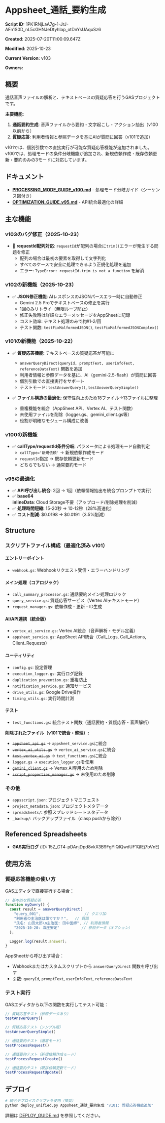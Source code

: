 # Appsheet_通話_要約生成

**Script ID:** 1PK1RNjLaA7g-1-JrJ-AFn1S0D_nL5cGHNJeDtyhIap_otDnYsUAquSz6

**Created:** 2025-07-20T11:00:09.647Z

**Modified:** 2025-10-23

**Current Version:** v103

**Owners:** 

## 概要

通話音声ファイルの解析と、テキストベースの質疑応答を行うGASプロジェクトです。

**主要機能:**
1. **通話要約生成**: 音声ファイルから要約・文字起こし・アクション抽出（v100以前から）
2. **質疑応答**: 利用者情報と参照データを基にAIが質問に回答（v101で追加）

v101では、個別引数での直接実行が可能な質疑応答機能が追加されました。
v100では、処理モードの条件分岐機能が追加され、新規依頼作成・既存依頼更新・要約のみの3モードに対応しています。

## ドキュメント

- **[PROCESSING_MODE_GUIDE_v100.md](./PROCESSING_MODE_GUIDE_v100.md)** - 処理モード分岐ガイド（シーケンス図付き）
- **[OPTIMIZATION_GUIDE_v95.md](./OPTIMIZATION_GUIDE_v95.md)** - API統合最適化の詳細

## 主な機能

### v103のバグ修正（2025-10-23）

- 🐛 **requestId配列対応**: `requestId`が配列の場合に`trim()`エラーが発生する問題を修正
  - 配列の場合は最初の要素を取得して文字列化
  - すべてのケースで安全に処理できるよう正規化処理を追加
  - エラー: `TypeError: requestId.trim is not a function` を解消

### v102の新機能（2025-10-23）

- ✅ **JSON修正機能**: AIレスポンスのJSONパースエラー時に自動修正
  - Gemini 2.5 Proでテキストベースの修正を実行
  - 1回のみリトライ（無限ループ防止）
  - 修正失敗時は詳細なエラーメッセージをAppSheetに記録
  - コスト効率: テキスト処理のみで約¥1-2/回
  - テスト関数: `testFixMalformedJSON()`, `testFixMalformedJSONComplex()`

### v101の新機能（2025-10-22）

- ✅ **質疑応答機能**: テキストベースの質疑応答が可能に
  - `answerQueryDirect(queryId, promptText, userInfoText, referenceDataText)` 関数を追加
  - 利用者情報と参照データを基に、AI（gemini-2.5-flash）が質問に回答
  - 個別引数での直接実行をサポート
  - テストモード: `testAnswerQuery()`, `testAnswerQuerySimple()`

- ✅ **ファイル構造の最適化**: 保守性向上のため18ファイル→13ファイルに整理
  - 重複機能を統合（AppSheet API、Vertex AI、テスト関数）
  - 未使用ファイルを削除（logger.gs、gemini_client.gs等）
  - 役割が明確なモジュール構成に改善

### v100の新機能

- ✅ **callType/requestId条件分岐**: パラメータによる処理モード自動判定
  - `callType='新規依頼'` → 新規依頼作成モード
  - `requestId`指定 → 既存依頼更新モード
  - どちらでもない → 通常要約モード

### v95の最適化

- ✅ **API呼び出し統合**: 2回 → 1回（依頼情報抽出を統合プロンプトで実行）
- ✅ **base64 inlineData**: Cloud Storage不要（アップロード/削除処理を削減）
- ✅ **処理時間短縮**: 15-20秒 → 10-12秒（28%高速化）
- ✅ **コスト削減**: $0.0198 → $0.0191（3.5%削減）

## Structure

### スクリプトファイル構成（最適化済み v101）

#### エントリーポイント
- `webhook.gs`: Webhookリクエスト受信・エラーハンドリング

#### メイン処理（コアロジック）
- `call_summary_processor.gs`: 通話要約メイン処理ロジック
- `query_service.gs`: 質疑応答サービス（Vertex AIテキストモード）
- `request_manager.gs`: 依頼作成・更新・ID生成

#### AI/API連携（統合版）
- `vertex_ai_service.gs`: Vertex AI統合（音声解析・モデル定義）
- `appsheet_service.gs`: AppSheet API統合（Call_Logs, Call_Actions, Client_Requests）

#### ユーティリティ
- `config.gs`: 設定管理
- `execution_logger.gs`: 実行ログ記録
- `duplication_prevention.gs`: 重複防止
- `notification_service.gs`: 通知サービス
- `drive_utils.gs`: Google Drive操作
- `timing_utils.gs`: 実行時間計測

#### テスト
- `test_functions.gs`: 統合テスト関数（通話要約・質疑応答・音声解析）

**削除されたファイル（v101で統合・整理）:**
- ~~`appsheet_api.gs`~~ → `appsheet_service.gs`に統合
- ~~`vertex_ai_utils.gs`~~ → `vertex_ai_service.gs`に統合
- ~~`test_vertex_ai.gs`~~ → `test_functions.gs`に統合
- ~~`logger.gs`~~ → `execution_logger.gs`を使用
- ~~`gemini_client.gs`~~ → Vertex AI専用のため削除
- ~~`script_properties_manager.gs`~~ → 未使用のため削除

### その他
- `appsscript.json`: プロジェクトマニフェスト
- `project_metadata.json`: プロジェクトメタデータ
- `spreadsheets/`: 参照スプレッドシートメタデータ
- `_backup/`: バックアップファイル（clasp pushから除外）

## Referenced Spreadsheets

- **GAS実行ログ** (ID: 15Z_GT4-pDAnjDpd8vkX3B9FgYlQIQwdUF1QIEj7bVnE)

## 使用方法

### 質疑応答機能の使い方

GASエディタで直接実行する場合：

```javascript
// 基本的な質疑応答
function myQuery() {
  const result = answerQueryDirect(
    "query_001",                    // クエリID
    "利用者の主治医は誰ですか？",   // 質問
    "氏名: 山田太郎\n主治医: 田中医師", // 利用者情報
    "2025-10-20: 血圧安定"          // 参照データ（オプション）
  );

  Logger.log(result.answer);
}
```

AppSheetから呼び出す場合：
- Webhookまたはカスタムスクリプトから `answerQueryDirect` 関数を呼び出す
- 引数: `queryId`, `promptText`, `userInfoText`, `referenceDataText`

### テスト実行

GASエディタから以下の関数を実行してテスト可能：

```javascript
// 質疑応答テスト（参照データあり）
testAnswerQuery()

// 質疑応答テスト（シンプル版）
testAnswerQuerySimple()

// 通話要約テスト（通常モード）
testProcessRequest()

// 通話要約テスト（新規依頼作成モード）
testProcessRequestCreate()

// 通話要約テスト（既存依頼更新モード）
testProcessRequestUpdate()
```

## デプロイ

```bash
# 統合デプロイスクリプトを使用（推奨）
python deploy_unified.py Appsheet_通話_要約生成 "v101: 質疑応答機能追加"
```

詳細は [DEPLOY_GUIDE.md](../../DEPLOY_GUIDE.md) を参照してください。

